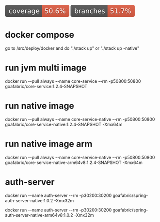 ![Coverage](.github/badges/jacoco.svg)
![Branches](.github/badges/branches.svg)

# docker compose
go to /src/deploy/docker and do "./stack up" or "./stack up -native"

# run jvm multi image
docker run --pull always --name core-service --rm -p50800:50800 goafabric/core-service:1.2.4-SNAPSHOT

# run native image
docker run --pull always --name core-service-native --rm -p50800:50800 goafabric/core-service-native:1.2.4-SNAPSHOT -Xmx64m

# run native image arm
docker run --pull always --name core-service-native --rm -p50800:50800 goafabric/core-service-native-arm64v8:1.2.4-SNAPSHOT -Xmx64m
                             
# auth-server 
docker run --name auth-server --rm -p30200:30200 goafabric/spring-auth-server-native:1.0.2 -Xmx32m

docker run --name auth-server --rm -p30200:30200 goafabric/spring-auth-server-native-arm64v8:1.0.2 -Xmx32m

